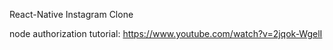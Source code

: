 React-Native Instagram Clone

node authorization tutorial:
https://www.youtube.com/watch?v=2jqok-WgelI
